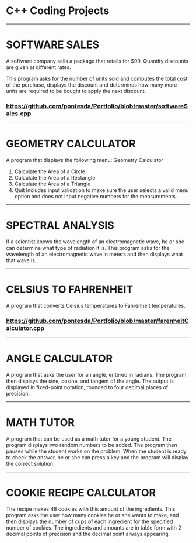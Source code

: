 # C++ Coding Projects



--------------------------------------------------------------------------------------------------------------------------------

# SOFTWARE SALES

A software company sells a package that retails for $99. Quantity discounts are given at different rates.

This program asks for the number of units sold and computes the total cost of the purchase, displays the discount and determines how many more units are required to be bought to apply the next discount.

### https://github.com/pontesda/Portfolio/blob/master/softwareSales.cpp

--------------------------------------------------------------------------------------------------------------------------------

# GEOMETRY CALCULATOR

A program  that displays the following menu:
Geometry Calculator
1.	Calculate the Area of a Circle
2.	Calculate the Area of a Rectangle
3.	Calculate the Area of a Triangle
4.	Quit
Includes input validation to make sure the user selects a valid menu option and does not input negative numbers for the measurements.

--------------------------------------------------------------------------------------------------------------------------------

# SPECTRAL ANALYSIS

If a scientist knows the wavelength of an electromagnetic wave, he or she can determine what type of radiation it is. 
This program asks for the wavelength of an electromagnetic wave in meters and then displays 
what that wave is. 

--------------------------------------------------------------------------------------------------------------------------------

# CELSIUS TO FAHRENHEIT

A program that converts Celsius temperatures to Fahrenheit temperatures.
### https://github.com/pontesda/Portfolio/blob/master/farenheitCalculator.cpp

--------------------------------------------------------------------------------------------------------------------------------

# ANGLE CALCULATOR

A program that asks the user for an angle, entered in radians. The program then displays the sine, cosine, and tangent of the angle. The output is displayed in fixed-point notation, rounded to four decimal places of precision.

--------------------------------------------------------------------------------------------------------------------------------

# MATH TUTOR

A program that can be used as a math tutor for a young student. The program displays two random numbers to be added. The program then pauses while the student works on the problem. When the student is ready to check the answer, he or she can press a key and the program will display the correct solution.

--------------------------------------------------------------------------------------------------------------------------------

# COOKIE RECIPE CALCULATOR

The recipe makes 48 cookies with this amount of the ingredients. This program asks the user how many cookies he or she wants to make, and then displays the number of cups of each ingredient for the specified number of cookies.  The ingredients and amounts are in table form with 2 decimal points of precision and the decimal point always appearing. 
